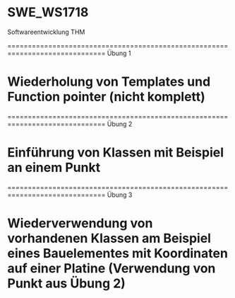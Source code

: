 # SWE_WS1718
Softwareentwicklung THM
 
==============================================================================
Übung 1

Wiederholung von Templates und Function pointer (nicht komplett)
==============================================================================

==============================================================================
Übung 2

Einführung von Klassen mit Beispiel an einem Punkt 
==============================================================================

==============================================================================
Übung 3

Wiederverwendung von vorhandenen Klassen am Beispiel eines Bauelementes mit 
Koordinaten auf einer Platine (Verwendung von Punkt aus Übung 2)
==============================================================================
